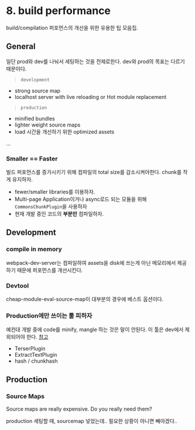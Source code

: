 # 8. build performance

build/compilation 퍼포먼스의 개선을 위한 유용한 팁 모음집.

## General

일단 prod와 dev를 나눠서 세팅하는 것을 전제로한다.
dev와 prod의 목표는 다르기 때문이다.

> `development`
- strong source map
- localhost server with live reloading or Hot module replacement

> `production`
- minified bundles
- lighter weight source maps
- load 시간을 개선하기 위한 optimized assets

...

### Smaller == Faster

빌드 퍼포먼스를 증가시키기 위해 컴파일의 total size를 감소시켜야한다. chunk를 작게 유지하자.

- fewer/smaller libraries를 이용하자.
- Multi-page Application이거나 async로드 되는 모듈을 위해 `CommonsChunkPlugin`을 사용하자
- 현재 개발 중인 코드의 __부분만__ 컴파일하자.

## Development

### compile in memory

webpack-dev-server는 컴파일하여 assets을 disk에 쓰는게 아닌 메모리에서 제공하기 때문에 퍼포먼스를 개선시킨다.

### Devtool

cheap-module-eval-source-map이 대부분의 경우에 베스트 옵션이다.

### Production에만 쓰이는 툴 피하자

예컨대 개발 중에 code를 minify, mangle 하는 것은 말이 안된다. 이 툴은 dev에서 제외되어야 한다. [참고](https://webpack.js.org/guides/build-performance/#avoid-production-specific-tooling)

- TerserPlugin
- ExtractTextPlugin
- hash / chunkhash

## Production

### Source Maps

Source maps are really expensive. Do you really need them?

production 세팅할 때, sourcemap 넣었는데.. 필요한 상황이 아니면 빼야겠다..